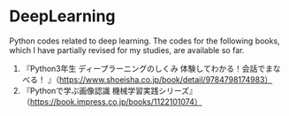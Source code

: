 # DeepLearning

Python codes related to deep learning. 
The codes for the following books, which I have partially revised for my studies, are available so far.  

1. 『Python3年生 ディープラーニングのしくみ 体験してわかる！会話でまなべる！ 』（https://www.shoeisha.co.jp/book/detail/9784798174983）
2. 『Pythonで学ぶ画像認識 機械学習実践シリーズ』（https://book.impress.co.jp/books/1122101074）


